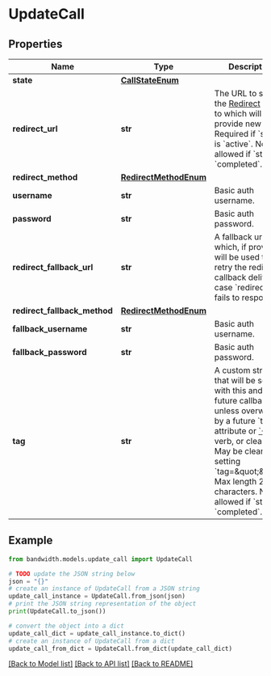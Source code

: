 # UpdateCall


## Properties

Name | Type | Description | Notes
------------ | ------------- | ------------- | -------------
**state** | [**CallStateEnum**](CallStateEnum.md) |  | [optional] 
**redirect_url** | **str** | The URL to send the [Redirect](/docs/voice/bxml/redirect) event to which will provide new BXML.  Required if &#x60;state&#x60; is &#x60;active&#x60;.  Not allowed if &#x60;state&#x60; is &#x60;completed&#x60;. | [optional] 
**redirect_method** | [**RedirectMethodEnum**](RedirectMethodEnum.md) |  | [optional] 
**username** | **str** | Basic auth username. | [optional] 
**password** | **str** | Basic auth password. | [optional] 
**redirect_fallback_url** | **str** | A fallback url which, if provided, will be used to retry the redirect callback delivery in case &#x60;redirectUrl&#x60; fails to respond. | [optional] 
**redirect_fallback_method** | [**RedirectMethodEnum**](RedirectMethodEnum.md) |  | [optional] 
**fallback_username** | **str** | Basic auth username. | [optional] 
**fallback_password** | **str** | Basic auth password. | [optional] 
**tag** | **str** | A custom string that will be sent with this and all future callbacks unless overwritten by a future &#x60;tag&#x60; attribute or [&#x60;&lt;Tag&gt;&#x60;](/docs/voice/bxml/tag) verb, or cleared.  May be cleared by setting &#x60;tag&#x3D;\&quot;\&quot;&#x60;.  Max length 256 characters.  Not allowed if &#x60;state&#x60; is &#x60;completed&#x60;. | [optional] 

## Example

```python
from bandwidth.models.update_call import UpdateCall

# TODO update the JSON string below
json = "{}"
# create an instance of UpdateCall from a JSON string
update_call_instance = UpdateCall.from_json(json)
# print the JSON string representation of the object
print(UpdateCall.to_json())

# convert the object into a dict
update_call_dict = update_call_instance.to_dict()
# create an instance of UpdateCall from a dict
update_call_from_dict = UpdateCall.from_dict(update_call_dict)
```
[[Back to Model list]](../README.md#documentation-for-models) [[Back to API list]](../README.md#documentation-for-api-endpoints) [[Back to README]](../README.md)


